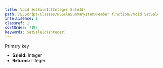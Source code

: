 ```yaml
---
title: Void SetSaleId(Integer SaleId)
path: /EJScript/Classes/NSSaleSummaryItem/Member functions/Void SetSaleId(Integer p_0)
intellisense: 1
classref: 1
sortOrder: 7197
keywords: SetSaleId(Integer)
---
```



Primary key



* **SaleId:** Integer
* **Returns:** Integer


